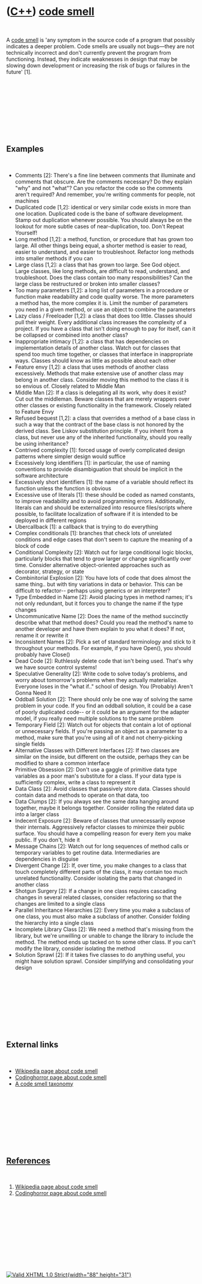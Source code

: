 



 

 

 

 

 

([C++](Cpp.htm)) [code smell](CppCodeSmell.htm)
===============================================

 

A [code smell](CppCodeSmell.htm) is 'any symptom in the source code of a
program that possibly indicates a deeper problem. Code smells are
usually not bugs—they are not technically incorrect and don't currently
prevent the program from functioning. Instead, they indicate weaknesses
in design that may be slowing down development or increasing the risk of
bugs or failures in the future' \[1\].

 

 

 

 

 

Examples
--------

 

-   Comments \[2\]: There's a fine line between comments that illuminate
    and comments that obscure. Are the comments necessary? Do they
    explain "why" and not "what"? Can you refactor the code so the
    comments aren't required? And remember, you're writing comments for
    people, not machines
-   Duplicated code \[1,2\]: identical or very similar code exists in
    more than one location. Duplicated code is the bane of
    software development. Stamp out duplication whenever possible. You
    should always be on the lookout for more subtle cases of
    near-duplication, too. Don't Repeat Yourself!
-   Long method \[1,2\]: a method, function, or procedure that has grown
    too large. All other things being equal, a shorter method is easier
    to read, easier to understand, and easier to troubleshoot. Refactor
    long methods into smaller methods if you can
-   Large class \[1,2\]: a class that has grown too large. See
    God object. Large classes, like long methods, are difficult to read,
    understand, and troubleshoot. Does the class contain too many
    responsibilities? Can the large class be restructured or broken into
    smaller classes?
-   Too many parameters \[1,2\]: a long list of parameters in a
    procedure or function make readability and code quality worse. The
    more parameters a method has, the more complex it is. Limit the
    number of parameters you need in a given method, or use an object to
    combine the parameters
-   Lazy class / Freeloader \[1,2\]: a class that does too little.
    Classes should pull their weight. Every additional class increases
    the complexity of a project. If you have a class that isn't doing
    enough to pay for itself, can it be collapsed or combined into
    another class?
-   Inappropriate intimacy \[1,2\]: a class that has dependencies on
    implementation details of another class. Watch out for classes that
    spend too much time together, or classes that interface in
    inappropriate ways. Classes should know as little as possible about
    each other
-   Feature envy \[1,2\]: a class that uses methods of another
    class excessively. Methods that make extensive use of another class
    may belong in another class. Consider moving this method to the
    class it is so envious of. Closely related to Middle Man
-   Middle Man \[2\]: If a class is delegating all its work, why does it
    exist? Cut out the middleman. Beware classes that are merely
    wrappers over other classes or existing functionality in
    the framework. Closely related to Feature Envy
-   Refused bequest \[1,2\]: a class that overrides a method of a base
    class in such a way that the contract of the base class is not
    honored by the derived class. See Liskov substitution principle. If
    you inherit from a class, but never use any of the inherited
    functionality, should you really be using inheritance?
-   Contrived complexity \[1\]: forced usage of overly complicated
    design patterns where simpler design would suffice
-   Excessively long identifiers \[1\]: in particular, the use of naming
    conventions to provide disambiguation that should be implicit in the
    software architecture
-   Excessively short identifiers \[1\]: the name of a variable should
    reflect its function unless the function is obvious
-   Excessive use of literals \[1\]: these should be coded as named
    constants, to improve readability and to avoid programming errors.
    Additionally, literals can and should be externalized into resource
    files/scripts where possible, to facilitate localization of software
    if it is intended to be deployed in different regions
-   Ubercallback \[1\]: a callback that is trying to do everything
-   Complex conditionals \[1\]: branches that check lots of unrelated
    conditions and edge cases that don't seem to capture the meaning of
    a block of code
-   Conditional Complexity \[2\]: Watch out for large conditional logic
    blocks, particularly blocks that tend to grow larger or change
    significantly over time. Consider alternative object-oriented
    approaches such as decorator, strategy, or state
-   Combinitorial Explosion \[2\]: You have lots of code that does
    almost the same thing.. but with tiny variations in data
    or behavior. This can be difficult to refactor-- perhaps using
    generics or an interpreter?
-   Type Embedded in Name \[2\]: Avoid placing types in method names;
    it's not only redundant, but it forces you to change the name if the
    type changes
-   Uncommunicative Name \[2\]: Does the name of the method succinctly
    describe what that method does? Could you read the method's name to
    another developer and have them explain to you what it does? If not,
    rename it or rewrite it
-   Inconsistent Names \[2\]: Pick a set of standard terminology and
    stick to it throughout your methods. For example, if you have
    Open(), you should probably have Close()
-   Dead Code \[2\]: Ruthlessly delete code that isn't being used.
    That's why we have source control systems!
-   Speculative Generality \[2\]: Write code to solve today's problems,
    and worry about tomorrow's problems when they actually materialize.
    Everyone loses in the "what if.." school of design. You (Probably)
    Aren't Gonna Need It
-   Oddball Solution \[2\]: There should only be one way of solving the
    same problem in your code. If you find an oddball solution, it could
    be a case of poorly duplicated code-- or it could be an argument for
    the adapter model, if you really need multiple solutions to the same
    problem
-   Temporary Field \[2\]: Watch out for objects that contain a lot of
    optional or unnecessary fields. If you're passing an object as a
    parameter to a method, make sure that you're using all of it and not
    cherry-picking single fields
-   Alternative Classes with Different Interfaces \[2\]: If two classes
    are similar on the inside, but different on the outside, perhaps
    they can be modified to share a common interface
-   Primitive Obsession \[2\]: Don't use a gaggle of primitive data type
    variables as a poor man's substitute for a class. If your data type
    is sufficiently complex, write a class to represent it
-   Data Class \[2\]: Avoid classes that passively store data. Classes
    should contain data and methods to operate on that data, too
-   Data Clumps \[2\]: If you always see the same data hanging around
    together, maybe it belongs together. Consider rolling the related
    data up into a larger class
-   Indecent Exposure \[2\]: Beware of classes that unnecessarily expose
    their internals. Aggressively refactor classes to minimize their
    public surface. You should have a compelling reason for every item
    you make public. If you don't, hide it
-   Message Chains \[2\]: Watch out for long sequences of method calls
    or temporary variables to get routine data. Intermediaries are
    dependencies in disguise
-   Divergent Change \[2\]: If, over time, you make changes to a class
    that touch completely different parts of the class, it may contain
    too much unrelated functionality. Consider isolating the parts that
    changed in another class
-   Shotgun Surgery \[2\]: If a change in one class requires cascading
    changes in several related classes, consider refactoring so that the
    changes are limited to a single class
-   Parallel Inheritance Hierarchies \[2\]: Every time you make a
    subclass of one class, you must also make a subclass of another.
    Consider folding the hierarchy into a single class
-   Incomplete Library Class \[2\]: We need a method that's missing from
    the library, but we're unwilling or unable to change the library to
    include the method. The method ends up tacked on to some
    other class. If you can't modify the library, consider isolating the
    method
-   Solution Sprawl \[2\]: If it takes five classes to do anything
    useful, you might have solution sprawl. Consider simplifying and
    consolidating your design

 

 

 

 

 

External links
--------------

 

-   [Wikipedia page about code
    smell](https://en.wikipedia.org/wiki/Code_smell.htm)
-   [Codinghorror page about code
    smell](http://www.codinghorror.com/blog/2006/05/code-smells.html)
-   [A code smell
    taxonomy](www.soberit.hut.fi/mmantyla/BadCodeSmellsTaxonomy.htm)

 

 

 

 

 

[References](CppReferences.htm)
-------------------------------

 

1.  [Wikipedia page about code
    smell](https://en.wikipedia.org/wiki/Code_smell.htm)
2.  [Codinghorror page about code
    smell](http://www.codinghorror.com/blog/2006/05/code-smells.html)

 

 

 

 

 





 

[![Valid XHTML 1.0 Strict](valid-xhtml10.png){width="88"
height="31"}](http://validator.w3.org/check?uri=referer)

